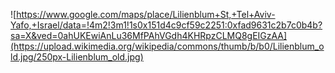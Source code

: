 ![https://www.google.com/maps/place/Lilienblum+St,+Tel+Aviv-Yafo,+Israel/data=!4m2!3m1!1s0x151d4c9cf59c2251:0xfad9631c2b7c0b4b?sa=X&ved=0ahUKEwiAnLu36MfPAhVGdh4KHRpzCLMQ8gEIGzAA](https://upload.wikimedia.org/wikipedia/commons/thumb/b/b0/Lilienblum_old.jpg/250px-Lilienblum_old.jpg)
